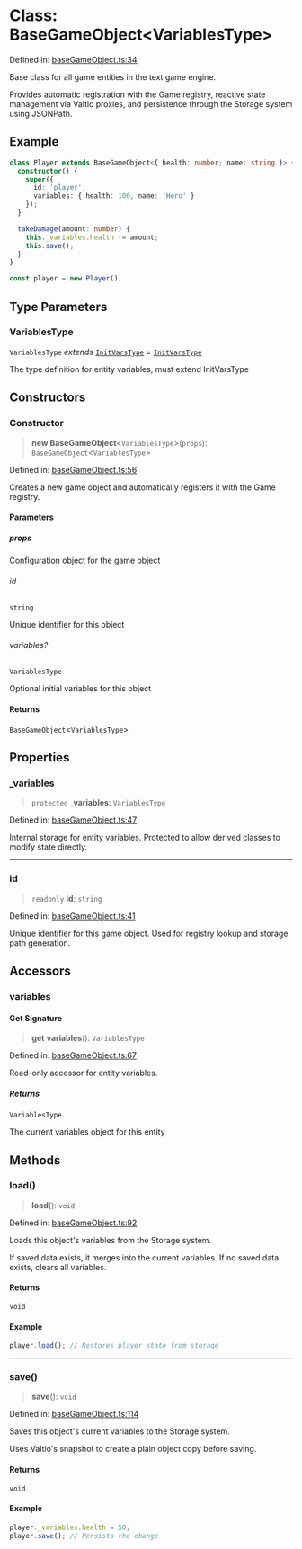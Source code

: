 # Class: BaseGameObject\<VariablesType\>

Defined in: [baseGameObject.ts:34](https://github.com/laruss/react-text-game/blob/3442aa0d22b82dc4760f453f7492731a6f583755/packages/core/src/baseGameObject.ts#L34)

Base class for all game entities in the text game engine.

Provides automatic registration with the Game registry, reactive state management
via Valtio proxies, and persistence through the Storage system using JSONPath.

## Example

```typescript
class Player extends BaseGameObject<{ health: number; name: string }> {
  constructor() {
    super({
      id: 'player',
      variables: { health: 100, name: 'Hero' }
    });
  }

  takeDamage(amount: number) {
    this._variables.health -= amount;
    this.save();
  }
}

const player = new Player();
```

## Type Parameters

### VariablesType

`VariablesType` *extends* [`InitVarsType`](../type-aliases/InitVarsType.md) = [`InitVarsType`](../type-aliases/InitVarsType.md)

The type definition for entity variables, must extend InitVarsType

## Constructors

### Constructor

> **new BaseGameObject**\<`VariablesType`\>(`props`): `BaseGameObject`\<`VariablesType`\>

Defined in: [baseGameObject.ts:56](https://github.com/laruss/react-text-game/blob/3442aa0d22b82dc4760f453f7492731a6f583755/packages/core/src/baseGameObject.ts#L56)

Creates a new game object and automatically registers it with the Game registry.

#### Parameters

##### props

Configuration object for the game object

###### id

`string`

Unique identifier for this object

###### variables?

`VariablesType`

Optional initial variables for this object

#### Returns

`BaseGameObject`\<`VariablesType`\>

## Properties

### \_variables

> `protected` **\_variables**: `VariablesType`

Defined in: [baseGameObject.ts:47](https://github.com/laruss/react-text-game/blob/3442aa0d22b82dc4760f453f7492731a6f583755/packages/core/src/baseGameObject.ts#L47)

Internal storage for entity variables.
Protected to allow derived classes to modify state directly.

***

### id

> `readonly` **id**: `string`

Defined in: [baseGameObject.ts:41](https://github.com/laruss/react-text-game/blob/3442aa0d22b82dc4760f453f7492731a6f583755/packages/core/src/baseGameObject.ts#L41)

Unique identifier for this game object.
Used for registry lookup and storage path generation.

## Accessors

### variables

#### Get Signature

> **get** **variables**(): `VariablesType`

Defined in: [baseGameObject.ts:67](https://github.com/laruss/react-text-game/blob/3442aa0d22b82dc4760f453f7492731a6f583755/packages/core/src/baseGameObject.ts#L67)

Read-only accessor for entity variables.

##### Returns

`VariablesType`

The current variables object for this entity

## Methods

### load()

> **load**(): `void`

Defined in: [baseGameObject.ts:92](https://github.com/laruss/react-text-game/blob/3442aa0d22b82dc4760f453f7492731a6f583755/packages/core/src/baseGameObject.ts#L92)

Loads this object's variables from the Storage system.

If saved data exists, it merges into the current variables.
If no saved data exists, clears all variables.

#### Returns

`void`

#### Example

```typescript
player.load(); // Restores player state from storage
```

***

### save()

> **save**(): `void`

Defined in: [baseGameObject.ts:114](https://github.com/laruss/react-text-game/blob/3442aa0d22b82dc4760f453f7492731a6f583755/packages/core/src/baseGameObject.ts#L114)

Saves this object's current variables to the Storage system.

Uses Valtio's snapshot to create a plain object copy before saving.

#### Returns

`void`

#### Example

```typescript
player._variables.health = 50;
player.save(); // Persists the change
```
